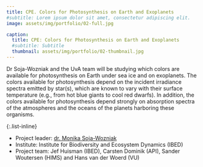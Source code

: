 ```yaml
---
title: CPE. Colors for Photosynthesis on Earth and Exoplanets
#subtitle: Lorem ipsum dolor sit amet, consectetur adipiscing elit.
image: assets/img/portfolio/02-full.jpg

caption:
  title: CPE: Colors for Photosynthesis on Earth and Exoplanets
  #subtitle: Subtitle
  thumbnail: assets/img/portfolio/02-thumbnail.jpg
---
```

Dr Soja-Wozniak and the UvA team will be studying which colors are available for photosynthesis on Earth under sea ice and on exoplanets. The colors available for photosynthesis depend on the incident irradiance spectra emitted by star(s), which are known to vary with their surface temperature (e.g., from hot blue giants to cool red dwarfs). In addition, the colors available for photosynthesis depend strongly on absorption spectra of the atmospheres and the oceans of the planets harboring these organisms.

{:.list-inline}
- Project leader: [dr. Monika Soja-Wozniak](https://soja-wozniak.com/)
- Institute: Institute for Biodiversity and Ecosystem Dynamics (IBED)
- Project team: Jef Huisman (IBED), Carsten Dominik (API), Sander Woutersen (HIMS) and Hans van der Woerd (VU)
